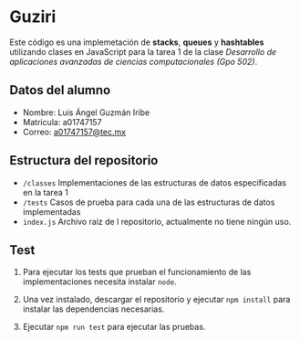 # Guziri
Este código es una implemetación de **stacks**, **queues** y **hashtables** utilizando clases en JavaScript para la tarea 1 de la clase *Desarrollo de aplicaciones avanzadas de ciencias computacionales (Gpo 502)*.

## Datos del alumno

* Nombre: Luis Ángel Guzmán Iribe
* Matricula: a01747157
* Correo: a01747157@tec.mx


## Estructura del repositorio

* `/classes`
    Implementaciones de las estructuras de datos especificadas en la tarea 1
* `/tests`
    Casos de prueba para cada una de las estructuras de datos implementadas
* `index.js`
    Archivo raiz de l repositorio, actualmente no tiene ningún uso.
    
## Test
1. Para ejecutar los tests que prueban el funcionamiento de las implementaciones necesita instalar `node`.

2. Una vez instalado, descargar el repositorio y ejecutar `npm install` para instalar las dependencias necesarias.

3. Ejecutar `npm run test` para ejecutar las pruebas.
